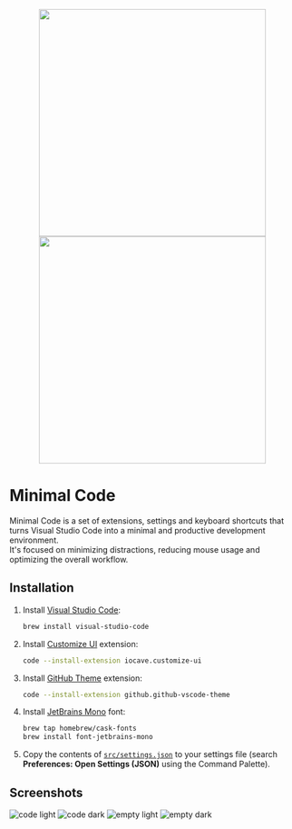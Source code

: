 <p align="center">
  <img src="screenshots/empty-light.png#gh-light-mode-only" width="400">
  <img src="screenshots/empty-dark.png#gh-dark-mode-only" width="400">
</p>

# Minimal Code

Minimal Code is a set of extensions, settings and keyboard shortcuts that turns Visual Studio Code into a minimal and productive development environment.  
It's focused on minimizing distractions, reducing mouse usage and optimizing the overall workflow.

## Installation

1. Install [Visual Studio Code](https://code.visualstudio.com/Download):
   ```bash
   brew install visual-studio-code
   ```
2. Install [Customize UI](https://marketplace.visualstudio.com/items?itemName=iocave.customize-ui) extension:
   ```bash
   code --install-extension iocave.customize-ui
   ```
3. Install [GitHub Theme](https://marketplace.visualstudio.com/items?itemName=GitHub.github-vscode-theme) extension:
   ```bash
   code --install-extension github.github-vscode-theme
   ```
4. Install [JetBrains Mono](https://www.jetbrains.com/lp/mono/) font:
   ```bash
   brew tap homebrew/cask-fonts
   brew install font-jetbrains-mono
   ```
5. Copy the contents of [`src/settings.json`](src/settings.json) to your settings file (search **Preferences: Open Settings (JSON)** using the Command Palette).

## Screenshots

![code light](screenshots/code-light.png)
![code dark](screenshots/code-dark.png)
![empty light](screenshots/empty-light.png)
![empty dark](screenshots/empty-dark.png)
